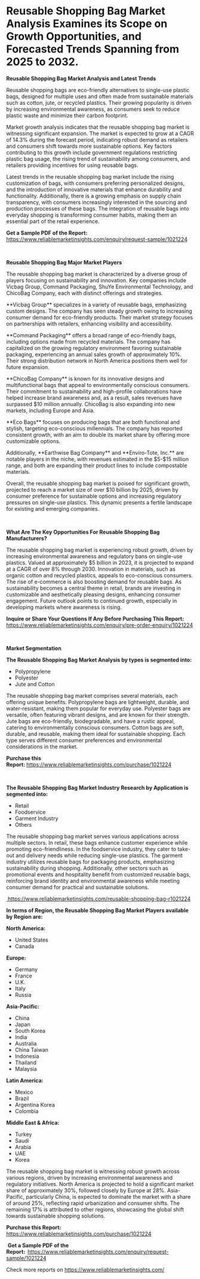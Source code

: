 <p><h1>Reusable Shopping Bag Market Analysis Examines its Scope on Growth Opportunities, and Forecasted Trends Spanning from 2025 to 2032.</h1></p><p><strong>Reusable Shopping Bag Market Analysis and Latest Trends</strong></p>
<p><p>Reusable shopping bags are eco-friendly alternatives to single-use plastic bags, designed for multiple uses and often made from sustainable materials such as cotton, jute, or recycled plastics. Their growing popularity is driven by increasing environmental awareness, as consumers seek to reduce plastic waste and minimize their carbon footprint. </p><p>Market growth analysis indicates that the reusable shopping bag market is witnessing significant expansion. The market is expected to grow at a CAGR of 14.3% during the forecast period, indicating robust demand as retailers and consumers shift towards more sustainable options. Key factors contributing to this growth include government regulations restricting plastic bag usage, the rising trend of sustainability among consumers, and retailers providing incentives for using reusable bags.</p><p>Latest trends in the reusable shopping bag market include the rising customization of bags, with consumers preferring personalized designs, and the introduction of innovative materials that enhance durability and functionality. Additionally, there is a growing emphasis on supply chain transparency, with consumers increasingly interested in the sourcing and production processes of these bags. The integration of reusable bags into everyday shopping is transforming consumer habits, making them an essential part of the retail experience.</p></p>
<p><strong>Get a Sample PDF of the Report:&nbsp;</strong> <a href="https://www.reliablemarketinsights.com/enquiry/request-sample/1021224?utm_campaign=3571&utm_medium=2&utm_source=Github&utm_content=ia&utm_term=04042025&utm_id=reusable-shopping-bag">https://www.reliablemarketinsights.com/enquiry/request-sample/1021224</a></p>
<p>&nbsp;</p>
<p><strong>Reusable Shopping Bag Major Market Players</strong></p>
<p><p>The reusable shopping bag market is characterized by a diverse group of players focusing on sustainability and innovation. Key companies include Vicbag Group, Command Packaging, ShuYe Environmental Technology, and ChicoBag Company, each with distinct offerings and strategies.</p><p>**Vicbag Group** specializes in a variety of reusable bags, emphasizing custom designs. The company has seen steady growth owing to increasing consumer demand for eco-friendly products. Their market strategy focuses on partnerships with retailers, enhancing visibility and accessibility.</p><p>**Command Packaging** offers a broad range of eco-friendly bags, including options made from recycled materials. The company has capitalized on the growing regulatory environment favoring sustainable packaging, experiencing an annual sales growth of approximately 10%. Their strong distribution network in North America positions them well for future expansion.</p><p>**ChicoBag Company** is known for its innovative designs and multifunctional bags that appeal to environmentally conscious consumers. Their commitment to sustainability and high-profile collaborations have helped increase brand awareness and, as a result, sales revenues have surpassed $10 million annually. ChicoBag is also expanding into new markets, including Europe and Asia.</p><p>**Eco Bags** focuses on producing bags that are both functional and stylish, targeting eco-conscious millennials. The company has reported consistent growth, with an aim to double its market share by offering more customizable options.</p><p>Additionally, **Earthwise Bag Company** and **Enviro-Tote, Inc.** are notable players in the niche, with revenues estimated in the $5-$15 million range, and both are expanding their product lines to include compostable materials.</p><p>Overall, the reusable shopping bag market is poised for significant growth, projected to reach a market size of over $10 billion by 2025, driven by consumer preference for sustainable options and increasing regulatory pressures on single-use plastics. This dynamic presents a fertile landscape for existing and emerging companies.</p></p>
<p>&nbsp;</p>
<p><strong>What Are The Key Opportunities For Reusable Shopping Bag Manufacturers?</strong></p>
<p><p>The reusable shopping bag market is experiencing robust growth, driven by increasing environmental awareness and regulatory bans on single-use plastics. Valued at approximately $5 billion in 2023, it is projected to expand at a CAGR of over 8% through 2030. Innovation in materials, such as organic cotton and recycled plastics, appeals to eco-conscious consumers. The rise of e-commerce is also boosting demand for reusable bags. As sustainability becomes a central theme in retail, brands are investing in customizable and aesthetically pleasing designs, enhancing consumer engagement. Future outlook points to continued growth, especially in developing markets where awareness is rising.</p></p>
<p><strong>Inquire or Share Your Questions If Any Before Purchasing This Report:</strong> <a href="https://www.reliablemarketinsights.com/enquiry/pre-order-enquiry/1021224?utm_campaign=3571&utm_medium=2&utm_source=Github&utm_content=ia&utm_term=04042025&utm_id=reusable-shopping-bag">https://www.reliablemarketinsights.com/enquiry/pre-order-enquiry/1021224</a></p>
<p>&nbsp;</p>
<p><strong>Market Segmentation</strong></p>
<p><strong>The Reusable Shopping Bag Market Analysis by types is segmented into:</strong></p>
<p><ul><li>Polypropylene</li><li>Polyester</li><li>Jute and Cotton</li></ul></p>
<p><p>The reusable shopping bag market comprises several materials, each offering unique benefits. Polypropylene bags are lightweight, durable, and water-resistant, making them popular for everyday use. Polyester bags are versatile, often featuring vibrant designs, and are known for their strength. Jute bags are eco-friendly, biodegradable, and have a rustic appeal, catering to environmentally conscious consumers. Cotton bags are soft, durable, and reusable, making them ideal for sustainable shopping. Each type serves different consumer preferences and environmental considerations in the market.</p></p>
<p><strong>Purchase this Report:&nbsp;</strong><a href="https://www.reliablemarketinsights.com/purchase/1021224?utm_campaign=3571&utm_medium=2&utm_source=Github&utm_content=ia&utm_term=04042025&utm_id=reusable-shopping-bag">https://www.reliablemarketinsights.com/purchase/1021224</a></p>
<p>&nbsp;</p>
<p><strong>The Reusable Shopping Bag Market Industry Research by Application is segmented into:</strong></p>
<p><ul><li>Retail</li><li>Foodservice</li><li>Garment Industry</li><li>Others</li></ul></p>
<p><p>The reusable shopping bag market serves various applications across multiple sectors. In retail, these bags enhance customer experience while promoting eco-friendliness. In the foodservice industry, they cater to take-out and delivery needs while reducing single-use plastics. The garment industry utilizes reusable bags for packaging products, emphasizing sustainability during shopping. Additionally, other sectors such as promotional events and hospitality benefit from customized reusable bags, reinforcing brand identity and environmental awareness while meeting consumer demand for practical and sustainable solutions.</p></p>
<p><a href="https://www.reliablemarketinsights.com/reusable-shopping-bag-r1021224?utm_campaign=3571&utm_medium=2&utm_source=Github&utm_content=ia&utm_term=04042025&utm_id=reusable-shopping-bag">&nbsp;https://www.reliablemarketinsights.com/reusable-shopping-bag-r1021224</a></p>
<p><strong>In terms of Region, the Reusable Shopping Bag Market Players available by Region are:</strong></p>
<p>
    <p> <strong> North America: </strong>
        <ul>
            <li>United States</li>
            <li>Canada</li>
        </ul>
        </p> 
    <p> <strong> Europe: </strong>
        <ul>
            <li>Germany</li>
            <li>France</li>
            <li>U.K.</li>
            <li>Italy</li>
            <li>Russia</li>
        </ul>
        </p> 
    <p> <strong> Asia-Pacific: </strong>
        <ul>
            <li>China</li>
            <li>Japan</li>
            <li>South Korea</li>
            <li>India</li>
            <li>Australia</li>
            <li>China Taiwan</li>
            <li>Indonesia</li>
            <li>Thailand</li>
            <li>Malaysia</li>
        </ul>
        </p> 
    <p> <strong> Latin America: </strong>
        <ul>
            <li>Mexico</li>
            <li>Brazil</li>
            <li>Argentina Korea</li>
            <li>Colombia</li>
        </ul>
        </p> 
    <p> <strong> Middle East & Africa: </strong>
        <ul>
            <li>Turkey</li>
            <li>Saudi</li>
            <li>Arabia</li>
            <li>UAE</li>
            <li>Korea</li>
        </ul>
    </p>
    </p>
<p><p>The reusable shopping bag market is witnessing robust growth across various regions, driven by increasing environmental awareness and regulatory initiatives. North America is projected to hold a significant market share of approximately 30%, followed closely by Europe at 28%. Asia-Pacific, particularly China, is expected to dominate the market with a share of around 25%, reflecting rapid urbanization and consumer shifts. The remaining 17% is attributed to other regions, showcasing the global shift towards sustainable shopping solutions.</p></p>
<p><strong>Purchase this Report: </strong><a href="https://www.reliablemarketinsights.com/purchase/1021224?utm_campaign=3571&utm_medium=2&utm_source=Github&utm_content=ia&utm_term=04042025&utm_id=reusable-shopping-bag">https://www.reliablemarketinsights.com/purchase/1021224</a></p>
<p>&nbsp;<strong>Get a Sample PDF of the Report:&nbsp;&nbsp;</strong><a href="https://www.reliablemarketinsights.com/enquiry/request-sample/1021224?utm_campaign=3571&utm_medium=2&utm_source=Github&utm_content=ia&utm_term=04042025&utm_id=reusable-shopping-bag">https://www.reliablemarketinsights.com/enquiry/request-sample/1021224</a></p>
<p><strong></strong></p>
<p>Check more reports on <a href="https://www.reliablemarketinsights.com/?utm_campaign=3571&utm_medium=2&utm_source=Github&utm_content=ia&utm_term=04042025&utm_id=reusable-shopping-bag">https://www.reliablemarketinsights.com/</a></p>
